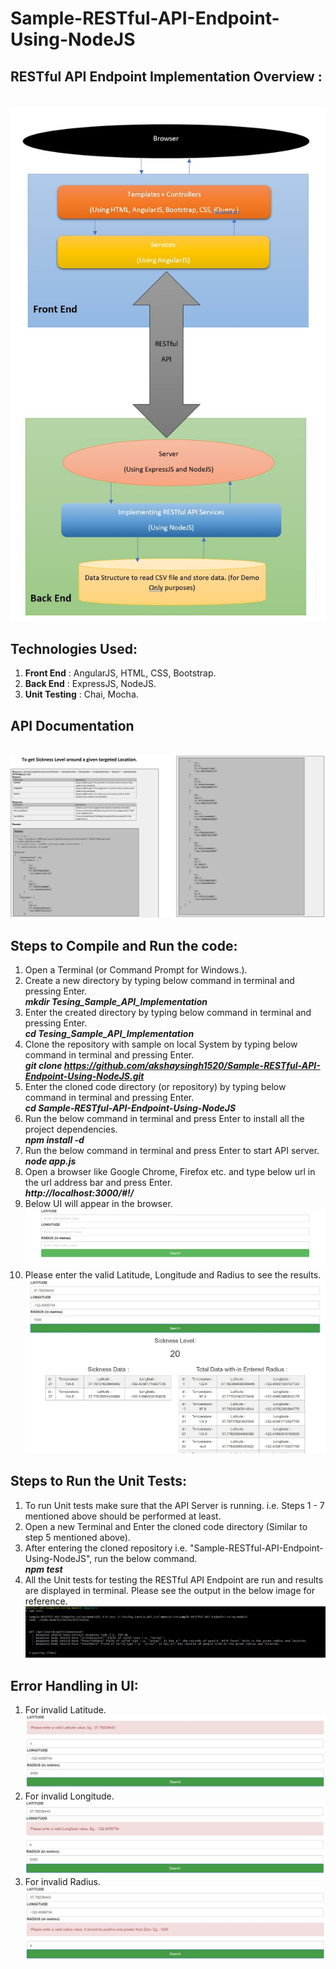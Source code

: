 # Sample-RESTful-API-Endpoint-Using-NodeJS

## RESTful API Endpoint Implementation Overview :
<br/>![Alt text](./Images/APIOverView.JPG?raw=true "API Overview")

## Technologies Used:
1. **Front End** : AngularJS, HTML, CSS, Bootstrap.
1. **Back End** : ExpressJS, NodeJS.
1. **Unit Testing** : Chai, Mocha.

## API Documentation
<br/>![Alt text](./Images/APIDocumentation.JPG?raw=true "API Documentation")

## Steps to Compile and Run the code:
1. Open a Terminal (or Command Prompt for Windows.).
1. Create a new directory by typing below command in terminal and pressing Enter.<br/>**_mkdir Tesing_Sample_API_Implementation_**
1. Enter the created directory by typing below command in terminal and pressing Enter.<br/>**_cd Tesing_Sample_API_Implementation_**
1. Clone the repository with sample on local System by typing below command in terminal and pressing Enter.<br/>**_git clone https://github.com/akshaysingh1520/Sample-RESTful-API-Endpoint-Using-NodeJS.git_**
1. Enter the cloned code directory (or repository) by typing below command in terminal and pressing Enter.<br/>**_cd Sample-RESTful-API-Endpoint-Using-NodeJS_**
1. Run the below command in terminal and press Enter to install all the project dependencies.<br/>**_npm install -d_**
1. Run the below command in terminal and press Enter to start API server.<br/>**_node app.js_**
1. Open a browser like Google Chrome, Firefox etc. and type below url in the url address bar and press Enter.<br/>**_http://localhost:3000/#!/_**
1. Below UI will appear in the browser.<br/> ![Alt text](./Images/HomeScreen.jpg?raw=true "Home Screen")
1. Please enter the valid Latitude, Longitude and Radius to see the results.<br/> ![Alt text](./Images/HomeScreenResults.JPG?raw=true "Results")

## Steps to Run the Unit Tests:

1. To run Unit tests make sure that the API Server is running. i.e. Steps 1 - 7 mentioned above should be performed at least.
1. Open a new Terminal and Enter the cloned code directory (Similar to step 5 mentioned above).
1. After entering the cloned repository i.e. "Sample-RESTful-API-Endpoint-Using-NodeJS", run the below command.<br />**_npm test_**
1. All the Unit tests for testing the RESTful API Endpoint are run and results are displayed in terminal.
Please see the output in the below image for reference.<br/> ![Alt text](./Images/UnitTestsResults.JPG?raw=true "Unit Test Results")

## Error Handling in UI:

1. For invalid Latitude.
<br/>![Alt text](./Images/invalidLatitude.JPG?raw=true "Invalid Latitude.")
1. For invalid Longitude.
<br/>![Alt text](./Images/invalidLongitude.JPG?raw=true "Invalid Longitude.")
1. For invalid Radius.
<br/>![Alt text](./Images/invalidRadius.JPG?raw=true "Invalid Radius.")